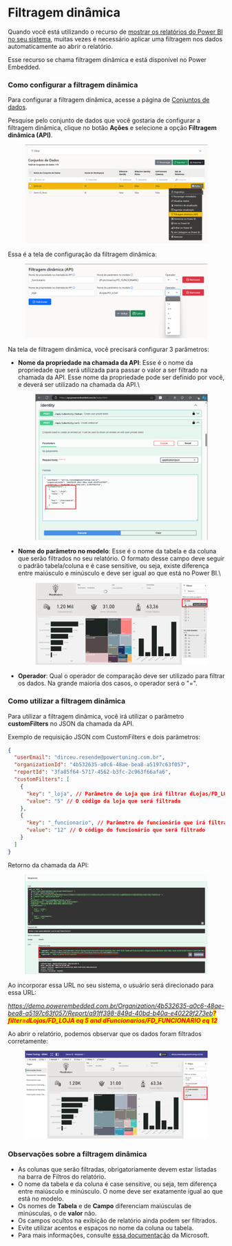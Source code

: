 # Filtragem dinâmica

Quando você está utilizando o recurso de [mostrar os relatórios do Power BI no seu sistema](mostrar-relatorio-no-seu-sistema.md), muitas vezes é necessário aplicar uma filtragem nos dados automaticamente ao abrir o relatório.

Esse recurso se chama filtragem dinâmica e está disponível no Power Embedded.

### Como configurar a filtragem dinâmica

Para configurar a filtragem dinâmica, acesse a página de [Conjuntos de dados](https://admin.powerembedded.com.br/Datasets).

Pesquise pelo conjunto de dados que você gostaria de configurar a filtragem dinâmica, clique no botão **Ações** e selecione a opção **Filtragem dinâmica (API)**.

<figure><img src="../../.gitbook/assets/image (390).png" alt=""><figcaption></figcaption></figure>



Essa é a tela de configuração da filtragem dinâmica:

<figure><img src="../../.gitbook/assets/image (398).png" alt=""><figcaption></figcaption></figure>



Na tela de filtragem dinâmica, você precisará configurar 3 parâmetros:

*   **Nome da propriedade na chamada da API**: Esse é o nome da propriedade que será utilizada para passar o valor a ser filtrado na chamada da API. Esse nome da propriedade pode ser definido por você, e deverá ser utilizado na chamada da API.\


    <figure><img src="../../.gitbook/assets/image (392).png" alt=""><figcaption></figcaption></figure>


*   **Nome do parâmetro no modelo**: Esse é o nome da tabela e da coluna que serão filtrados no seu relatório. O formato desse campo deve seguir o padrão tabela/coluna e é case sensitive, ou seja, existe diferença entre maiúsculo e minúsculo e deve ser igual ao que está no Power BI.\


    <figure><img src="../../.gitbook/assets/image (393).png" alt=""><figcaption></figcaption></figure>


* **Operador**: Qual o operador de comparação deve ser utilizado para filtrar os dados. Na grande maioria dos casos, o operador será o "=".



### Como utilizar a filtragem dinâmica

Para utilizar a filtragem dinâmica, você irá utilizar o parâmetro **customFilters** no JSON da chamada da API.

Exemplo de requisição JSON com CustomFilters e dois parâmetros:

```json
{
  "userEmail": "dirceu.resende@powertuning.com.br",
  "organizationId": "4b532635-a0c6-48ae-bea8-a5197c63f057",
  "reportId": "3fa85f64-5717-4562-b3fc-2c963f66afa6",
  "customFilters": [
    {
      "key": "_loja", // Parâmetro de Loja que irá filtrar dLojas/FD_LOJA
      "value": "5" // O código da loja que será filtrada
    },
    {
      "key": "_funcionario", // Parâmetro de funcionário que irá filtrar
      "value": "12" // O código do funcionário que será filtrado
    }
  ]
}
```



Retorno da chamada da API:

<figure><img src="../../.gitbook/assets/image (394).png" alt=""><figcaption></figcaption></figure>

Ao incorporar essa URL no seu sistema, o usuário será direcionado para essa URL:

_https://demo.powerembedded.com.br/Organization/4b532635-a0c6-48ae-bea8-a5197c63f057/Report/a91ff398-849d-40bd-b40a-e40229f273eb<mark style="color:red;">**?filter=dLojas/FD\_LOJA eq 5 and dFuncionarios/FD\_FUNCIONARIO eq 12**</mark>_



Ao abrir o relatório, podemos observar que os dados foram filtrados corretamente:

<figure><img src="../../.gitbook/assets/image (395).png" alt=""><figcaption></figcaption></figure>



### Observações sobre a filtragem dinâmica

* As colunas que serão filtradas, obrigatoriamente devem estar listadas na barra de Filtros do relatório.
* O nome da tabela e da coluna é case sensitive, ou seja, tem diferença entre maiúsculo e minúsculo. O nome deve ser exatamente igual ao que está no modelo.
* Os nomes de **Tabela** e de **Campo** diferenciam maiúsculas de minúsculas, o de **valor** não.
* Os campos ocultos na exibição de relatório ainda podem ser filtrados.
* Evite utilizar acentos e espaços no nome da coluna ou tabela.
* Para mais informações, consulte [essa documentação](https://learn.microsoft.com/pt-br/power-bi/collaborate-share/service-url-filters) da Microsoft.
